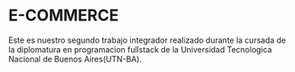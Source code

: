 # E-COMMERCE

Este es nuestro segundo trabajo integrador realizado durante la cursada de la diplomatura en programacion fullstack de la Universidad Tecnologica Nacional de Buenos Aires(UTN-BA).
